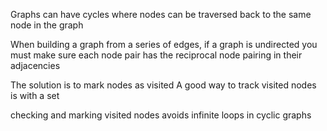 Graphs can have cycles where nodes can be traversed back to the same node in the graph

When building a graph from a series of edges, if a graph is undirected you must make sure each node pair has the reciprocal node pairing in their adjacencies

The solution is to mark nodes as visited
A good way to track visited nodes is with a set

checking and marking visited nodes avoids infinite loops in cyclic graphs